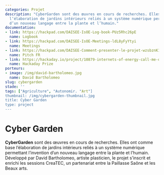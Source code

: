 ```yaml
---
categories: Projet
description: "CyberGarden sont des œuvres en cours de recherches. Elles ont comme base
  l’élaboration de jardins intérieurs reliés à un système numérique permettant l’invention
  d’un nouveau langage entre la plante et l’humain."
documentation:
- link: https://hackpad.com/DAISEE-IsOE-Log-book-PUz5Rhc26pE
  name: Logbook
- link: https://hackpad.com/DAISEE-IsOE-Meetings-ldL8yFyYtyi
  name: Meetings
- link: https://hackpad.com/DAISEE-Comment-presenter-le-projet-wzsbznK1HSO
  name: Pitch FR
- link: https://hackaday.io/project/10879-internets-of-energy-call-me-daisee
  name: Hackaday Prize
porteurs:
- image: /img/david-bartholomeo.jpg
  name: David Bartholomeo
slug: cybergarden
stade: ''
tags: ["Agriculture", "Autonomir. "Art"]
thumbnail: /img/cybergarden-thumbnail.jpg
title: Cyber Garden
type: project
---
```


# Cyber Garden

**CyberGarden** sont des œuvres en cours de recherches. Elles ont comme base l’élaboration de jardins intérieurs reliés à un système numérique permettant l’invention d’un nouveau langage entre la plante et l’humain.
Développé par David Bartholomeo, artiste plasticien, le projet s’inscrit et enrichi les sessions CreaTEC, un partenariat entre la Paillasse Saône et les Beaux arts.
